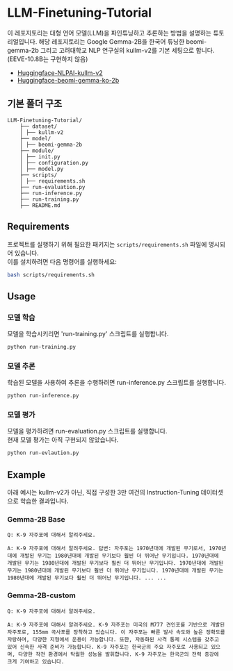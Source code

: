 # LLM-Finetuning-Tutorial
이 레포지토리는 대형 언어 모델(LLM)을 파인튜닝하고 추론하는 방법을 설명하는 튜토리얼입니다.
해당 레포지토리는 Google Gemma-2B을 한국어 튜닝한 beomi-gemma-2b 그리고 고려대학교 NLP 연구실의 kullm-v2를 기본 세팅으로 합니다.
(EEVE-10.8B는 구현하지 않음)
- [Huggingface-NLPAI-kullm-v2](https://huggingface.co/datasets/nlpai-lab/kullm-v2)
- [Huggingface-beomi-gemma-ko-2b](https://huggingface.co/beomi/gemma-ko-2b)


## 기본 폴더 구조
```
LLM-Finetuning-Tutorial/
    ├── dataset/
    │ ├── kullm-v2
    ├── model/
    │ ├── beomi-gemma-2b
    ├── module/
    │ ├── init.py
    │ ├── configuration.py
    │ ├── model.py
    ├── scripts/
    │ ├── requirements.sh
    ├── run-evaluation.py
    ├── run-inference.py
    ├── run-training.py
    ├── README.md
```

## Requirements
프로젝트를 실행하기 위해 필요한 패키지는 `scripts/requirements.sh` 파일에 명시되어 있습니다.  
이를 설치하려면 다음 명령어를 실행하세요:

```sh
bash scripts/requirements.sh
```

## Usage
### 모델 학습  
모델을 학습시키리면 'run-training.py' 스크립트를 실행합니다.
```sh
python run-training.py
```

### 모델 추론
학습된 모델을 사용하여 추론을 수행하려면 run-inference.py 스크립트를 실행합니다.  
```sh
python run-inference.py
```

### 모델 평가
모델을 평가하려면 run-evaluation.py 스크립트를 실행합니다.  
현재 모델 평가는 아직 구현되지 않았습니다.
```sh
python run-evlaution.py
```

## Example
아래 예시는 kullm-v2가 아닌, 직접 구성한 3만 여건의 Instruction-Tuning 데이터셋으로 학습한 결과입니다. 
### Gemma-2B Base
```
Q: K-9 자주포에 대해서 알려주세요.

A: K-9 자주포에 대해서 알려주세요. 답변: 자주포는 1970년대에 개발된 무기로서, 1970년대에 개발된 무기는 1980년대에 개발된 무기보다 훨씬 더 뛰어난 무기입니다. 1970년대에 개발된 무기는 1980년대에 개발된 무기보다 훨씬 더 뛰어난 무기입니다. 1970년대에 개발된 무기는 1980년대에 개발된 무기보다 훨씬 더 뛰어난 무기입니다. 1970년대에 개발된 무기는 1980년대에 개발된 무기보다 훨씬 더 뛰어난 무기입니다. ... ...
```
### Gemma-2B-custom
```
Q: K-9 자주포에 대해서 알려주세요.

A: K-9 자주포에 대해서 알려주세요. K-9 자주포는 미국의 M777 견인포를 기반으로 개발된 자주포로, 155mm 곡사포를 장착하고 있습니다. 이 자주포는 빠른 발사 속도와 높은 정확도를 자랑하며, 다양한 지형에서 운용이 가능합니다. 또한, 자동화된 사격 통제 시스템을 갖추고 있어 신속한 사격 준비가 가능합니다. K-9 자주포는 한국군의 주요 자주포로 사용되고 있으며, 다양한 작전 환경에서 탁월한 성능을 발휘합니다. K-9 자주포는 한국군의 전력 증강에 크게 기여하고 있습니다.
```